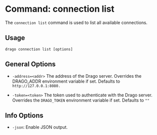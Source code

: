 # Command: connection list

The `connection list` command is used to list all available connections.

## Usage

```
drago connection list [options]
```

## General Options

- `-address=<addr>`
    The address of the Drago server.
    Overrides the DRAGO_ADDR environment variable if set.
    Defaults to `http://127.0.0.1:8080.`


- `-token=<token>`
    The token used to authenticate with the Drago server.
    Overrides the `DRAGO_TOKEN` environment variable if set.
    Defaults to `""`
 

## Info Options

- `-json`: Enable JSON output.